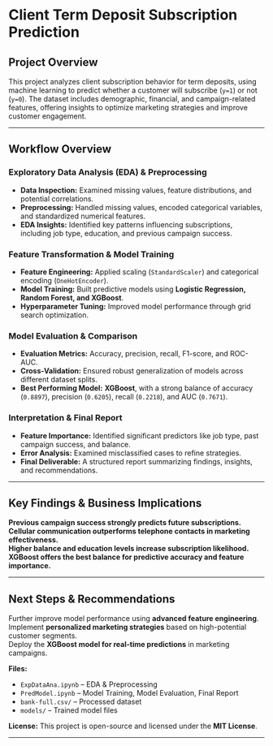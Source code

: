 # Client Term Deposit Subscription Prediction

## **Project Overview**
This project analyzes client subscription behavior for term deposits, using machine learning to predict whether a customer will subscribe (`y=1`) or not (`y=0`). The dataset includes demographic, financial, and campaign-related features, offering insights to optimize marketing strategies and improve customer engagement.

---

## **Workflow Overview**
### **Exploratory Data Analysis (EDA) & Preprocessing**
- **Data Inspection:** Examined missing values, feature distributions, and potential correlations.
- **Preprocessing:** Handled missing values, encoded categorical variables, and standardized numerical features.
- **EDA Insights:** Identified key patterns influencing subscriptions, including job type, education, and previous campaign success.

### **Feature Transformation & Model Training**
- **Feature Engineering:** Applied scaling (`StandardScaler`) and categorical encoding (`OneHotEncoder`).
- **Model Training:** Built predictive models using **Logistic Regression, Random Forest, and XGBoost**.
- **Hyperparameter Tuning:** Improved model performance through grid search optimization.

### **Model Evaluation & Comparison**
- **Evaluation Metrics:** Accuracy, precision, recall, F1-score, and ROC-AUC.
- **Cross-Validation:** Ensured robust generalization of models across different dataset splits.
- **Best Performing Model:** **XGBoost**, with a strong balance of accuracy (`0.8897`), precision (`0.6205`), recall (`0.2218`), and AUC (`0.7671`).

### **Interpretation & Final Report**
- **Feature Importance:** Identified significant predictors like job type, past campaign success, and balance.
- **Error Analysis:** Examined misclassified cases to refine strategies.
- **Final Deliverable:** A structured report summarizing findings, insights, and recommendations.

---

## **Key Findings & Business Implications**
 **Previous campaign success strongly predicts future subscriptions.**  
 **Cellular communication outperforms telephone contacts in marketing effectiveness.**  
 **Higher balance and education levels increase subscription likelihood.**  
 **XGBoost offers the best balance for predictive accuracy and feature importance.**  

---

## **Next Steps & Recommendations**
Further improve model performance using **advanced feature engineering**.  
Implement **personalized marketing strategies** based on high-potential customer segments.  
Deploy the **XGBoost model for real-time predictions** in marketing campaigns.  

 **Files:**  
- `ExpDataAna.ipynb` – EDA & Preprocessing  
- `PredModel.ipynb` – Model Training, Model Evaluation, Final Report  
- `bank-full.csv/` – Processed dataset  
- `models/` – Trained model files  

 **License:** This project is open-source and licensed under the **MIT License**.

---
